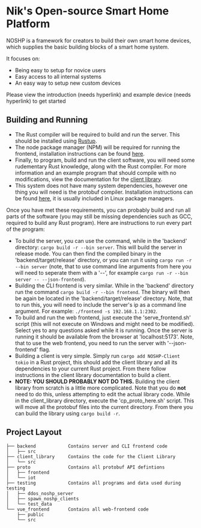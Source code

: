 # Nik's Open-source Smart Home Platform
NOSHP is a framework for creators to build their own smart home devices, which supplies the basic building blocks of a smart home system.

It focuses on:
- Being easy to setup for novice users
- Easy access to all internal systems
- An easy way to setup new custom devices

Please view the introduction (needs hyperlink) and example device (needs hyperlink) to get started

## Building and Running
- The Rust compiler will be required to build and run the server. This should be installed using [Rustup](https://rustup.rs/).
- The node package manager (NPM) will be required for running the frontend, installation instructions can be found [here](https://nodejs.org/en/download/package-manager).
- Finally, to program, build and run the client software, you will need some rudementary Rust knowledge, along with the Rust compiler. For more information and an example program that should compile with no modifications, view the documentation for the [client library](https://crates.io/crates/NOSHP-Client).
- This system does not have many system dependencies, however one thing you will need is the protobuf compiler. Installation instructions can be found [here](https://grpc.io/docs/protoc-installation/), it is usually included in Linux package managers.

Once you have met these requirements, you can probably build and run all parts of the software (you may still be missing dependencies such as GCC, required to build any Rust program). Here are instructions to run every part of the program:
- To build the server, you can use the command, while in the 'backend' directory: `cargo build -r --bin server`. This will build the server in release mode. You can then find the compiled binary in the 'backend/target/release' directory, or you can run it using `cargo run -r --bin server` (note, that to use command line arguments from here you will need to seperate them with a '--', for example `cargo run -r --bin server -- --json-frontend`).
- Building the CLI frontend is very similar. While in the 'backend' directory run the command `cargo build -r --bin frontend`. The binary will then be again be located in the 'backend/target/release' directory. Note, that to run this, you will need to include the server's ip as a command line argument. For example: `./frontend -s 192.168.1.1:2302`.
- To build and run the web frontend, just execute the 'serve_frontend.sh' script (this will not execute on Windows and might need to be modified). Select yes to any questions asked while it is running. Once the server is running it should be available from the browser at 'localhost:5173'. Note, that to use the web frontend, you need to run the server with '--json-frontend' flag.
- Building a client is very simple. Simply run `cargo add NOSHP-Client tokio` in a Rust project, this should add the client library and all its dependencies to your current Rust project. From there follow instructions in the client library documentation to build a client. 
- **NOTE: YOU SHOULD PROBABLY NOT DO THIS.** Building the client library from scratch is a little more complicated. Note that you do **not** need to do this, unless attempting to edit the actual library code. While in the client_library directory, execute the 'cp_proto_here.sh' script. This will move all the protobuf files into the current directory. From there you can build the library using `cargo build -r`.


## Project Layout
    ├── backend            Contains server and CLI frontend code
    │   ├── src
    ├── client_library     Contains the code for the Client Library
    │   └── src
    ├── proto              Contains all protobuf API defintions
    │   ├── frontend      
    │   └── iot
    ├── testing            Contains all programs and data used during testing
    │   ├── ddos_noshp_server
    │   ├── spawn_noshp_clients
    │   └── test_data
    └── vue_frontend       Contains all web-frontend code
        ├── public
        └── src

